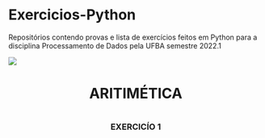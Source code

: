 # Exercicios-Python
Repositórios contendo provas e lista de exercícios  feitos em Python para a disciplina Processamento de Dados pela UFBA semestre 2022.1


<img src="https://img.shields.io/static/v1?label=LANGUAGE&message=Python&color=4930cf&style=for-the-badge&logo=ghost"/>

<H1 align="center"> ARITIMÉTICA <H1>

<H3 align="center"> EXERCICÍO 1 </H3>

